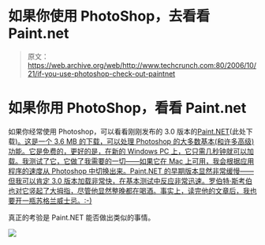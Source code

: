 # 如果你使用 PhotoShop，去看看 Paint.net 

> 原文：<https://web.archive.org/web/http://www.techcrunch.com:80/2006/10/21/if-you-use-photoshop-check-out-paintnet>

# 如果你用 PhotoShop，看看 Paint.net

 [](https://web.archive.org/web/20221207200301/http://www.getpaint.net/) 如果你经常使用 Photoshop，可以看看刚刚发布的 3.0 版本的[Paint.NET](https://web.archive.org/web/20221207200301/http://www.getpaint.net/)(此处下载[)。这是一个 3.6 MB 的下载，可以处理 Photoshop 的大多数基本(和许多高级)功能。它是免费的，更好的是，在新的 Windows PC 上，它只需几秒钟就可以加载。我测试了它，它做了我需要的一切——如果它在 Mac 上可用，我会根据应用程序的速度从 Photoshop 中切换出来。Paint.NET 的早期版本显然非常缓慢——但我可以肯定 3.0 版本加载非常快，在基本测试中反应非常迅速。罗伯特·斯考伯也对它竖起了大拇指，尽管他显然整晚都在喝酒。事实上，读完他的文章后，我也要开一瓶苏格兰威士忌。:-)](https://web.archive.org/web/20221207200301/http://www.getpaint.net/redirect/mirror_300_alpha1_betanews.html)

真正的考验是 Paint.NET 能否做出类似的事情。

![](img/83db5c873a74bc725d793f79edf35acf.png)